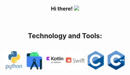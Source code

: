 <!--
<img align="right" alt="Coding" width="100000" height="300" src="https://i.pinimg.com/originals/21/7d/a2/217da299cc918fad9b76eb99e4bb75b3.gif"></a>
&nbsp;
-->
<div align="center"><h3>Hi there! <a href=""><img src="https://media.giphy.com/media/hvRJCLFzcasrR4ia7z/giphy.gif" width="5%"></h3></a>
</div>
&nbsp;

<h2 align="center">Technology and Tools:</h2>
  &nbsp;
<div align="center">
<img src="https://github.com/devicons/devicon/blob/master/icons/python/python-original-wordmark.svg" alt="python" width="60" height="60"/>
<img src="https://github.com/devicons/devicon/blob/master/icons/androidstudio/androidstudio-original.svg" alt="android studio" width="60" height="60"/>
<!--<img src="https://github.com/devicons/devicon/blob/master/icons/java/java-original-wordmark.svg" alt="java" width="60" height="60"/>-->
<img src="https://github.com/devicons/devicon/blob/master/icons/kotlin/kotlin-original-wordmark.svg" alt="kotlin" width="60" height="60"/>
<img src="https://github.com/devicons/devicon/blob/master/icons/swift/swift-original-wordmark.svg" alt="swift" width="60" height="60"/>
<img src="https://github.com/devicons/devicon/blob/master/icons/c/c-original.svg" alt="c" width="60" height="60"/>
<img src="https://github.com/devicons/devicon/blob/master/icons/cplusplus/cplusplus-original.svg" alt="c++" width="60" height="60"/>
</div>



<!--
<h2 align="center">Counters:</h2>
<div align="center">
  
![](https://komarev.com/ghpvc/?username=ku6a-cj&style=plastic)
 </div>
**ku6a-cj/ku6a-cj** is a ✨ _special_ ✨ repository because its `README.md` (this file) appears on your GitHub profile.

Here are some ideas to get you started:

- 🔭 I’m currently working on ...
- 🌱 I’m currently learning ...
- 👯 I’m looking to collaborate on ...
- 🤔 I’m looking for help with ...
- 💬 Ask me about ...
- 📫 How to reach me: ...
- 😄 Pronouns: ...
- ⚡ Fun fact: ...
-->
